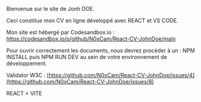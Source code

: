 Bienvenue sur le site de Jonh DOE.

Ceci constitue mon CV en ligne développé avec REACT et VS CODE.

Mon site est hébergé par Codesandbox.io : https://codesandbox.io/p/github/N0xCam/React-CV-JohnDoe/main

Pour ouvrir correctement les documents, nous devrez procéder à un : NPM INSTALL puis NPM RUN DEV au sein de votre environnement de développement.

Validator W3C :
[https://github.com/N0xCam/React-CV-JohnDoe/issues/4](https://github.com/N0xCam/React-CV-JohnDoe/issues/8)

REACT + VITE
